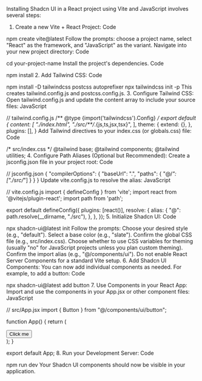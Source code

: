 
Installing Shadcn UI in a React project using Vite and JavaScript involves several steps:
1. Create a new Vite + React Project:
Code

npm create vite@latest
Follow the prompts: choose a project name, select "React" as the framework, and "JavaScript" as the variant.
Navigate into your new project directory:
Code

cd your-project-name
Install the project's dependencies.
Code

npm install
2. Add Tailwind CSS:
Code

npm install -D tailwindcss postcss autoprefixer
npx tailwindcss init -p
This creates tailwind.config.js and postcss.config.js.
3. Configure Tailwind CSS:
Open tailwind.config.js and update the content array to include your source files:
JavaScript

// tailwind.config.js
/** @type {import('tailwindcss').Config} */
export default {
  content: [
    "./index.html",
    "./src/**/*.{js,ts,jsx,tsx}",
  ],
  theme: {
    extend: {},
  },
  plugins: [],
}
Add Tailwind directives to your index.css (or globals.css) file:
Code

/* src/index.css */
@tailwind base;
@tailwind components;
@tailwind utilities;
4. Configure Path Aliases (Optional but Recommended):
Create a jsconfig.json file in your project root:
Code

// jsconfig.json
{
  "compilerOptions": {
    "baseUrl": ".",
    "paths": {
      "@/*": ["./src/*"]
    }
  }
}
Update vite.config.js to resolve the alias:
JavaScript

// vite.config.js
import { defineConfig } from 'vite';
import react from '@vitejs/plugin-react';
import path from 'path';

export default defineConfig({
  plugins: [react()],
  resolve: {
    alias: {
      "@": path.resolve(__dirname, "./src"),
    },
  },
});
5. Initialize Shadcn UI:
Code

npx shadcn-ui@latest init
Follow the prompts:
Choose your desired style (e.g., "default").
Select a base color (e.g., "slate").
Confirm the global CSS file (e.g., src/index.css).
Choose whether to use CSS variables for theming (usually "no" for JavaScript projects unless you plan custom theming).
Confirm the import alias (e.g., "@/components/ui").
Do not enable React Server Components for a standard Vite setup.
6. Add Shadcn UI Components:
You can now add individual components as needed. For example, to add a button:
Code

npx shadcn-ui@latest add button
7. Use Components in your React App:
Import and use the components in your App.jsx or other component files:
JavaScript

// src/App.jsx
import { Button } from "@/components/ui/button";

function App() {
  return (
    <div className="p-4">
      <Button>Click me</Button>
    </div>
  );
}

export default App;
8. Run your Development Server:
Code

npm run dev
Your Shadcn UI components should now be visible in your application.
